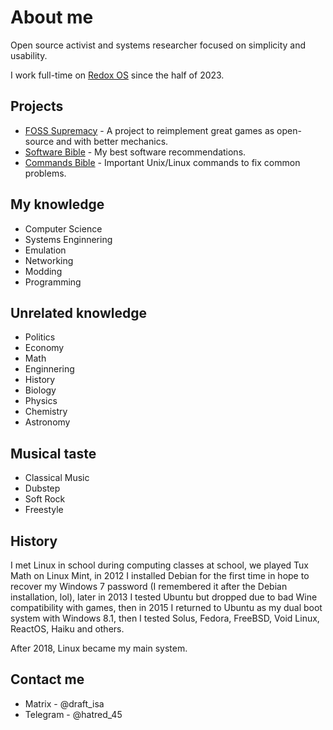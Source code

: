 # About me

Open source activist and systems researcher focused on simplicity and usability.

I work full-time on [Redox OS](https://redox-os.org) since the half of 2023.

## Projects

- [FOSS Supremacy](https://github.com/FOSS-Supremacy) - A project to reimplement great games as open-source and with better mechanics.
- [Software Bible](https://github.com/hardBSDk/software-bible) - My best software recommendations.
- [Commands Bible](https://github.com/hardBSDk/commands-bible) - Important Unix/Linux commands to fix common problems.

## My knowledge

- Computer Science
- Systems Enginnering
- Emulation
- Networking
- Modding
- Programming

## Unrelated knowledge

- Politics
- Economy
- Math
- Enginnering
- History
- Biology
- Physics
- Chemistry
- Astronomy

## Musical taste

- Classical Music
- Dubstep
- Soft Rock
- Freestyle

## History

I met Linux in school during computing classes at school, we played Tux Math on Linux Mint, in 2012 I installed Debian for the first time in hope to recover my Windows 7 password (I remembered it after the Debian installation, lol), later in 2013 I tested Ubuntu but dropped due to bad Wine compatibility with games, then in 2015 I returned to Ubuntu as my dual boot system with Windows 8.1, then I tested Solus, Fedora, FreeBSD, Void Linux, ReactOS, Haiku and others.

After 2018, Linux became my main system.

## Contact me

- Matrix - @draft_isa
- Telegram - @hatred_45
